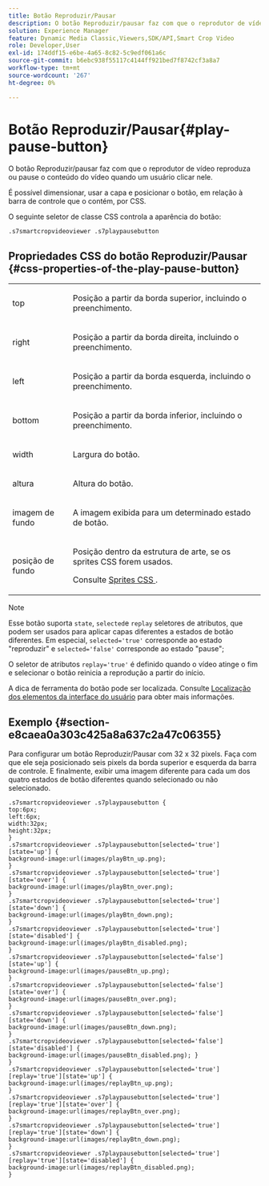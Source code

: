 ```yaml
---
title: Botão Reproduzir/Pausar
description: O botão Reproduzir/pausar faz com que o reprodutor de vídeo de recorte inteligente reproduza ou pause o conteúdo do vídeo quando um usuário clicar nele.
solution: Experience Manager
feature: Dynamic Media Classic,Viewers,SDK/API,Smart Crop Video
role: Developer,User
exl-id: 174ddf15-e6be-4a65-8c82-5c9edf061a6c
source-git-commit: b6ebc938f55117c4144ff921bed7f8742cf3a8a7
workflow-type: tm+mt
source-wordcount: '267'
ht-degree: 0%

---
```


# Botão Reproduzir/Pausar{#play-pause-button}

O botão Reproduzir/pausar faz com que o reprodutor de vídeo reproduza ou pause o conteúdo do vídeo quando um usuário clicar nele.

<!--<a id="section_061E550C1C1D4DB2BD663A898895B38C"></a>-->

É possível dimensionar, usar a capa e posicionar o botão, em relação à barra de controle que o contém, por CSS.

O seguinte seletor de classe CSS controla a aparência do botão:

```
.s7smartcropvideoviewer .s7playpausebutton
```

## Propriedades CSS do botão Reproduzir/Pausar {#css-properties-of-the-play-pause-button}

<table id="table_C48C56E696304C9BAFEE71BA9EA9A174"> 
 <tbody> 
  <tr> 
   <td colname="col1"> <p> <span class="codeph"> top </span> </p> </td> 
   <td colname="col2"> <p>Posição a partir da borda superior, incluindo o preenchimento. </p> </td> 
  </tr> 
  <tr> 
   <td colname="col1"> <p> <span class="codeph"> right </span> </p> </td> 
   <td colname="col2"> <p>Posição a partir da borda direita, incluindo o preenchimento. </p> </td> 
  </tr> 
  <tr> 
   <td colname="col1"> <p> <span class="codeph"> left </span> </p> </td> 
   <td colname="col2"> <p>Posição a partir da borda esquerda, incluindo o preenchimento. </p> </td> 
  </tr> 
  <tr> 
   <td colname="col1"> <p> <span class="codeph"> bottom </span> </p> </td> 
   <td colname="col2"> <p> Posição a partir da borda inferior, incluindo o preenchimento. </p> </td> 
  </tr> 
  <tr> 
   <td colname="col1"> <p> <span class="codeph"> width </span> </p> </td> 
   <td colname="col2"> <p>Largura do botão. </p> </td> 
  </tr> 
  <tr> 
   <td colname="col1"> <p> <span class="codeph"> altura </span> </p> </td> 
   <td colname="col2"> <p>Altura do botão. </p> </td> 
  </tr> 
  <tr> 
   <td colname="col1"> <p> <span class="codeph"> imagem de fundo </span> </p> </td> 
   <td colname="col2"> <p>A imagem exibida para um determinado estado de botão. </p> </td> 
  </tr> 
  <tr> 
   <td colname="col1"> <p> <span class="codeph"> posição de fundo </span> </p> </td> 
   <td colname="col2"> <p> Posição dentro da estrutura de arte, se os sprites CSS forem usados. </p> <p>Consulte <a href="../../../c-html5-aem-asset-viewers/c-html5-aem-smartcropvideo/c-html5-aem-smartcropvideo-viewer-customizingviewer/c-html5-aem-smartcropvideo-customizingviewer.md#section-9b6d8d601cb441d08214dada7bb4eddc" format="dita" scope="local"> Sprites CSS </a>. </p> </td> 
  </tr> 
 </tbody> 
</table>

>[!NOTE]
>
>Esse botão suporta `state`, `selected`e `replay` seletores de atributos, que podem ser usados para aplicar capas diferentes a estados de botão diferentes. Em especial, `selected='true'` corresponde ao estado &quot;reproduzir&quot; e `selected='false'` corresponde ao estado &quot;pause&quot;;
>
>O seletor de atributos `replay='true'` é definido quando o vídeo atinge o fim e selecionar o botão reinicia a reprodução a partir do início.

A dica de ferramenta do botão pode ser localizada. Consulte [Localização dos elementos da interface do usuário](../../../c-html5-aem-asset-viewers/c-html5-aem-smartcropvideo/r-html5-aem-smartcropvideo-viewer-localization.md#concept-1d5ca2d8480f4064a51eddba13940aad) para obter mais informações.

## Exemplo {#section-e8caea0a303c425a8a637c2a47c06355}

Para configurar um botão Reproduzir/Pausar com 32 x 32 pixels. Faça com que ele seja posicionado seis pixels da borda superior e esquerda da barra de controle. E finalmente, exibir uma imagem diferente para cada um dos quatro estados de botão diferentes quando selecionado ou não selecionado.

```
.s7smartcropvideoviewer .s7playpausebutton { 
top:6px; 
left:6px; 
width:32px; 
height:32px; 
} 
.s7smartcropvideoviewer .s7playpausebutton[selected='true'][state='up'] { 
background-image:url(images/playBtn_up.png); 
} 
.s7smartcropvideoviewer .s7playpausebutton[selected='true'][state='over'] {  
background-image:url(images/playBtn_over.png); 
} 
.s7smartcropvideoviewer .s7playpausebutton[selected='true'][state='down'] {  
background-image:url(images/playBtn_down.png); 
} 
.s7smartcropvideoviewer .s7playpausebutton[selected='true'][state='disabled'] { 
background-image:url(images/playBtn_disabled.png); 
} 
.s7smartcropvideoviewer .s7playpausebutton[selected='false'][state='up'] {  
background-image:url(images/pauseBtn_up.png); 
} 
.s7smartcropvideoviewer .s7playpausebutton[selected='false'][state='over'] {  
background-image:url(images/pauseBtn_over.png); 
} 
.s7smartcropvideoviewer .s7playpausebutton[selected='false'][state='down'] {  
background-image:url(images/pauseBtn_down.png); 
} 
.s7smartcropvideoviewer .s7playpausebutton[selected='false'][state='disabled'] {  
background-image:url(images/pauseBtn_disabled.png); } 
} 
.s7smartcropvideoviewer .s7playpausebutton[selected='true'][replay='true'][state='up'] { 
background-image:url(images/replayBtn_up.png); 
} 
.s7smartcropvideoviewer .s7playpausebutton[selected='true'][replay='true'][state='over'] {  
background-image:url(images/replayBtn_over.png); 
} 
.s7smartcropvideoviewer .s7playpausebutton[selected='true'][replay='true'][state='down'] {  
background-image:url(images/replayBtn_down.png); 
} 
.s7smartcropvideoviewer .s7playpausebutton[selected='true'][replay='true'][state='disabled'] { 
background-image:url(images/replayBtn_disabled.png); 
}
```
